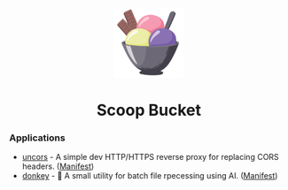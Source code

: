 <p align="center">
  <a href="https://github.com/evg4b/scoop-bucket" title="Scoop bucket">
    <img alt="Scoop Bucket logo" width="25%" src="https://raw.githubusercontent.com/evg4b/scoop-bucket/main/logo.svg" />
  </a>
</p>
<h1 align="center"> Scoop Bucket </h1>

### Applications

- [uncors](https://github.com/evg4b/uncors) - A simple dev HTTP/HTTPS reverse proxy for replacing CORS headers. ([Manifest](./bucket/uncors.json))
- [donkey](https://github.com/evg4b/donkey) - 🫏 A small utility for batch file rpecessing using AI. ([Manifest](./bucket/donkey.json))
